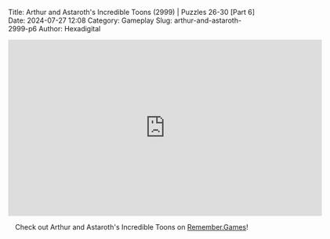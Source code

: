 Title: Arthur and Astaroth's Incredible Toons (2999) | Puzzles 26-30 [Part 6]
Date: 2024-07-27 12:08
Category: Gameplay
Slug: arthur-and-astaroth-2999-p6
Author: Hexadigital

<center><iframe src="https://www.youtube.com/embed/Ktvcj47LHRk?feature=oembed" allow="accelerometer; autoplay; encrypted-media; gyroscope; picture-in-picture" width="640" height="360" frameborder="0"></iframe>

Check out Arthur and Astaroth's Incredible Toons on [Remember.Games]()!</center>
